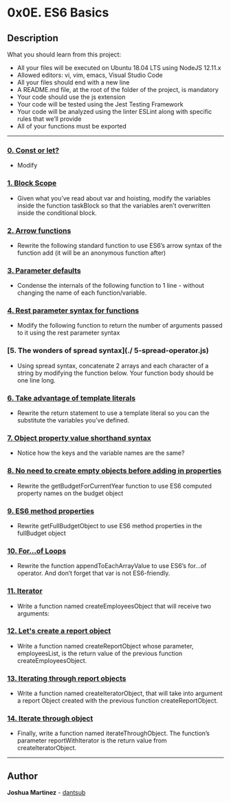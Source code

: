 # 0x0E. ES6 Basics

## Description

What you should learn from this project:

* All your files will be executed on Ubuntu 18.04 LTS using NodeJS 12.11.x
* Allowed editors: vi, vim, emacs, Visual Studio Code
* All your files should end with a new line
* A README.md file, at the root of the folder of the project, is mandatory
* Your code should use the js extension
* Your code will be tested using the Jest Testing Framework
* Your code will be analyzed using the linter ESLint along with specific rules that we’ll provide
* All of your functions must be exported

---

### [0. Const or let?](./0-constants.js)

* Modify

### [1. Block Scope](./1-block-scoped.js)

* Given what you’ve read about var and hoisting, modify the variables inside the function taskBlock so that the variables aren’t overwritten inside the conditional block.

### [2. Arrow functions](./2-arrow.js)

* Rewrite the following standard function to use ES6’s arrow syntax of the function add (it will be an anonymous function after)

### [3. Parameter defaults](./3-default-parameter.js)

* Condense the internals of the following function to 1 line - without changing the name of each function/variable.

### [4. Rest parameter syntax for functions](./4-rest-parameter.js)

* Modify the following function to return the number of arguments passed to it using the rest parameter syntax

### [5. The wonders of spread syntax](./ 5-spread-operator.js)

* Using spread syntax, concatenate 2 arrays and each character of a string by modifying the function below. Your function body should be one line long.

### [6. Take advantage of template literals](./6-string-interpolation.js)

* Rewrite the return statement to use a template literal so you can the substitute the variables you’ve defined.

### [7. Object property value shorthand syntax](./7-getBudgetObject.js)

* Notice how the keys and the variable names are the same?

### [8. No need to create empty objects before adding in properties](./8-getBudgetCurrentYear.js)

* Rewrite the getBudgetForCurrentYear function to use ES6 computed property names on the budget object

### [9. ES6 method properties](./9-getFullBudget.js)

* Rewrite getFullBudgetObject to use ES6 method properties in the fullBudget object

### [10. For...of Loops](./10-loops.js)

* Rewrite the function appendToEachArrayValue to use ES6’s for...of operator. And don’t forget that var is not ES6-friendly.

### [11. Iterator](./11-createEmployeesObject.js)

* Write a function named createEmployeesObject that will receive two arguments:

### [12. Let's create a report object](./12-createReportObject.js)

* Write a function named createReportObject whose parameter, employeesList, is the return value of the previous function createEmployeesObject.

### [13. Iterating through report objects](./100-createIteratorObject.js)

* Write a function named createIteratorObject, that will take into argument a report Object created with the previous function createReportObject.

### [14. Iterate through object](./101-iterateThroughObject.js)

* Finally, write a function named iterateThroughObject. The function’s parameter reportWithIterator is the return value from createIteratorObject.

---

## Author

**Joshua Martinez** - [dantsub](https://github.com/dantsub)

